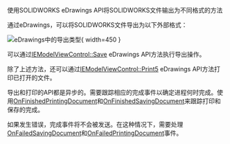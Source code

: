 使用SOLIDWORKS eDrawings API将SOLIDWORKS文件输出为不同格式的方法

通过eDrawings，可以将SOLIDWORKS文件导出为以下外部格式：

![eDrawings中的导出类型](edrawings-export-types.png){ width=450 }

可以通过[IEModelViewControl::Save](https://help.solidworks.com/2016/English/api/emodelapi/eDrawings.Interop.EModelViewControl~eDrawings.Interop.EModelViewControl.IEModelViewControl~Save.html) eDrawings API方法执行导出操作。

除了上述方法，还可以通过[IEModelViewControl::Print5](https://help.solidworks.com/2016/English/api/emodelapi/eDrawings.Interop.EModelViewControl~eDrawings.Interop.EModelViewControl.IEModelViewControl~Print5.html) eDrawings API方法打印已打开的文件。

导出和打印的API都是异步的。需要跟踪相应的完成事件以确定进程何时完成。使用[OnFinishedPrintingDocument](https://help.solidworks.com/2019/english/api/emodelapi/eDrawings.Interop.EModelViewControl~eDrawings.Interop.EModelViewControl._IEModelViewControlEvents_OnFinishedPrintingDocumentEventHandler.html)和[OnFinishedSavingDocument](https://help.solidworks.com/2019/english/api/emodelapi/eDrawings.Interop.EModelViewControl~eDrawings.Interop.EModelViewControl._IEModelViewControlEvents_OnFinishedSavingDocumentEventHandler.html)来跟踪打印和保存的完成。

如果发生错误，完成事件将不会被发送。在这种情况下，需要处理[OnFailedSavingDocument](https://help.solidworks.com/2019/english/api/emodelapi/eDrawings.Interop.EModelViewControl~eDrawings.Interop.EModelViewControl._IEModelViewControlEvents_OnFailedSavingDocumentEventHandler.html)和[OnFailedPrintingDocument](https://help.solidworks.com/2019/english/api/emodelapi/eDrawings.Interop.EModelViewControl~eDrawings.Interop.EModelViewControl._IEModelViewControlEvents_OnFailedPrintingDocumentEventHandler.html)事件。